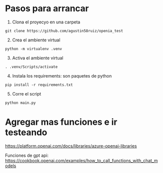
# Pasos para arrancar


1. Clona el proyecyo en una carpeta
```
git clone https://github.com/agustin58ruiz/openia_test
```
2. Crea el ambiente virtual
```
python -m virtualenv .venv
```
3. Activa el ambiente virtual
```
. .venv/Scripts/activate
```
4. Instala los requirements: son paquetes de python
```
pip install -r requirements.txt
```
5. Corre el script
```
python main.py
```
# Agregar mas funciones e ir testeando

https://platform.openai.com/docs/libraries/azure-openai-libraries

Funciones de gpt api: https://cookbook.openai.com/examples/how_to_call_functions_with_chat_models
